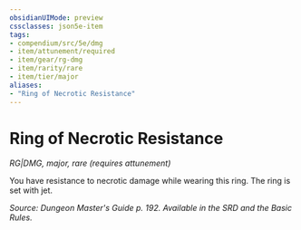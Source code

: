 ```yaml
---
obsidianUIMode: preview
cssclasses: json5e-item
tags:
- compendium/src/5e/dmg
- item/attunement/required
- item/gear/rg-dmg
- item/rarity/rare
- item/tier/major
aliases: 
- "Ring of Necrotic Resistance"
---
```

# Ring of Necrotic Resistance
*RG|DMG, major, rare (requires attunement)*  


You have resistance to necrotic damage while wearing this ring. The ring is set with jet.

*Source: Dungeon Master's Guide p. 192. Available in the SRD and the Basic Rules.*